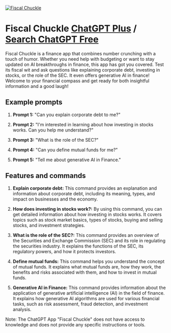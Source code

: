 
[![Fiscal Chuckle](https://files.oaiusercontent.com/file-03kW6lYqCQIPBCByPvUGrLiE?se=2123-10-17T07%3A53%3A55Z&sp=r&sv=2021-08-06&sr=b&rscc=max-age%3D31536000%2C%20immutable&rscd=attachment%3B%20filename%3D0e61404a-683e-4c02-8868-4e9c3341a96b.png&sig=8CAlK2tvt201d93wheGdDEtr5JZZzhlYMKKoF/paQgk%3D)](https://chat.openai.com/g/g-bCrLVWXzj-fiscal-chuckle)

# Fiscal Chuckle [ChatGPT Plus](https://chat.openai.com/g/g-bCrLVWXzj-fiscal-chuckle) / [Search ChatGPT Free](https://gptcall.net/index.html#/?search=Fiscal%20Chuckle)

Fiscal Chuckle is a finance app that combines number crunching with a touch of humor. Whether you need help with budgeting or want to stay updated on AI breakthroughs in finance, this app has got you covered. Test its fiscal wit and ask questions like explaining corporate debt, investing in stocks, or the role of the SEC. It even offers generative AI in finance! Welcome to your financial compass and get ready for both insightful information and a good laugh!

## Example prompts

1. **Prompt 1:** "Can you explain corporate debt to me?"

2. **Prompt 2:** "I'm interested in learning about how investing in stocks works. Can you help me understand?"

3. **Prompt 3:** "What is the role of the SEC?"

4. **Prompt 4:** "Can you define mutual funds for me?"

5. **Prompt 5:** "Tell me about generative AI in Finance."

## Features and commands

1. **Explain corporate debt:** This command provides an explanation and information about corporate debt, including its meaning, types, and impact on businesses and the economy.

2. **How does investing in stocks work?:** By using this command, you can get detailed information about how investing in stocks works. It covers topics such as stock market basics, types of stocks, buying and selling stocks, and investment strategies.

3. **What is the role of the SEC?:** This command provides an overview of the Securities and Exchange Commission (SEC) and its role in regulating the securities industry. It explains the functions of the SEC, its regulatory powers, and how it protects investors.

4. **Define mutual funds:** This command helps you understand the concept of mutual funds. It explains what mutual funds are, how they work, the benefits and risks associated with them, and how to invest in mutual funds.

5. **Generative AI in Finance:** This command provides information about the application of generative artificial intelligence (AI) in the field of finance. It explains how generative AI algorithms are used for various financial tasks, such as risk assessment, fraud detection, and investment analysis.

Note: The ChatGPT App "Fiscal Chuckle" does not have access to knowledge and does not provide any specific instructions or tools.


